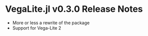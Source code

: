# VegaLite.jl v0.3.0 Release Notes
* More or less a rewrite of the package
* Support for Vega-Lite 2
